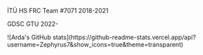 <p> İTÜ HS FRC Team #7071 2018-2021 </p>
<p> GDSC GTU 2022-</p>

<p> ![Arda's GitHub stats](https://github-readme-stats.vercel.app/api?username=Zephyrus7&show_icons=true&theme=transparent) </p> 
